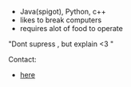 - Java(spigot), Python, c++
- likes to break computers
- requires alot of food to operate

"Dont supress , but explain <3 "

Contact:
* [here](https://CodeSyncio.github.io/)

<!---
ferrevdd/ferrevdd is a ✨ special ✨ repository because its `README.md` (this file) appears on your GitHub profile.
You can click the Preview link to take a look at your changes.
--->
